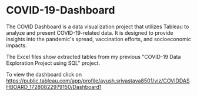 # COVID-19-Dashboard
The COVID Dashboard is a data visualization project that utilizes Tableau to analyze and present COVID-19-related data. It is designed to provide insights into the pandemic's spread, vaccination efforts, and socioeconomic impacts.

The Excel files show extracted tables from my previous "COVID-19 Data Exploration Project using SQL" project.

To view the dashboard click on https://public.tableau.com/app/profile/ayush.srivastava8501/viz/COVIDDASHBOARD_17280822979150/Dashboard1
